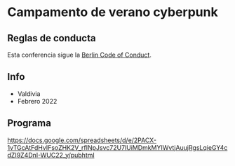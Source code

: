 # Campamento de verano cyberpunk

## Reglas de conducta

Esta conferencia sigue la [Berlin Code of Conduct](https://berlincodeofconduct.org/).

## Info

* Valdivia
* Febrero 2022

## Programa

https://docs.google.com/spreadsheets/d/e/2PACX-1vTGcAtFdHvIFsoZHK2V_rfINpJsvc72U7lUiMDmkMYIWvtjAuujRgsLqieGY4cdZI9Z4DnI-WUC22_y/pubhtml
